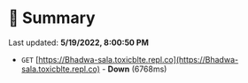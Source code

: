 # 📖 Summary
Last updated: **5/19/2022, 8:00:50 PM**

- `GET` [https://Bhadwa-sala.toxicblte.repl.co](https://Bhadwa-sala.toxicblte.repl.co) - **Down** (6768ms)
